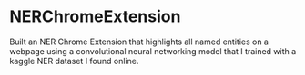 # NERChromeExtension
Built an NER Chrome Extension that highlights all named entities on a webpage using a convolutional neural networking model that I trained with a kaggle NER dataset I found online.
